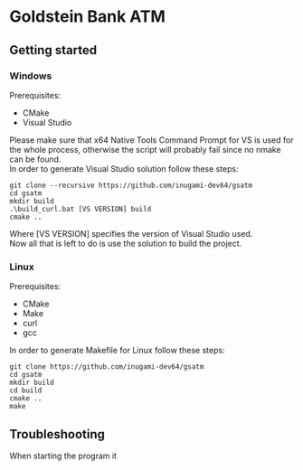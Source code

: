 # Goldstein Bank ATM  
## Getting started
### Windows
Prerequisites:  
* CMake  
* Visual Studio     

Please make sure that x64 Native Tools Command Prompt for VS is used for the whole process, otherwise the script will probably fail since no nmake can be found.  
In order to generate Visual Studio solution follow these steps:
```
git clone --recursive https://github.com/inugami-dev64/gsatm
cd gsatm
mkdir build
.\build_curl.bat [VS VERSION] build
cmake ..
```
Where [VS VERSION] specifies the version of Visual Studio used.  
Now all that is left to do is use the solution to build the project.   

### Linux
Prerequisites:  
* CMake
* Make
* curl
* gcc

In order to generate Makefile for Linux follow these steps:
```
git clone https://github.com/inugami-dev64/gsatm
cd gsatm
mkdir build
cd build
cmake ..
make
```

## Troubleshooting
When starting the program it  